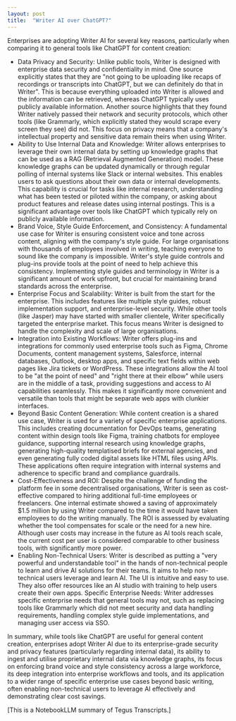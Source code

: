 ```yaml
---
layout: post
title:  "Writer AI over ChatGPT?"
---
```


Enterprises are adopting Writer AI for several key reasons, particularly when comparing it to general tools like ChatGPT for content creation:

* Data Privacy and Security: Unlike public tools, Writer is designed with enterprise data security and confidentiality in mind. One source explicitly states that they are "not going to be uploading like recaps of recordings or transcripts into ChatGPT, but we can definitely do that in Writer". This is because everything uploaded into Writer is allowed and the information can be retrieved, whereas ChatGPT typically uses publicly available information. Another source highlights that they found Writer natively passed their network and security protocols, which other tools (like Grammarly, which explicitly stated they would scrape every screen they see) did not. This focus on privacy means that a company's intellectual property and sensitive data remain theirs when using Writer.
* Ability to Use Internal Data and Knowledge: Writer allows enterprises to leverage their own internal data by setting up knowledge graphs that can be used as a RAG (Retrieval Augmented Generation) model. These knowledge graphs can be updated dynamically or through regular polling of internal systems like Slack or internal websites. This enables users to ask questions about their own data or internal developments. This capability is crucial for tasks like internal research, understanding what has been tested or piloted within the company, or asking about product features and release dates using internal postings. This is a significant advantage over tools like ChatGPT which typically rely on publicly available information.
* Brand Voice, Style Guide Enforcement, and Consistency: A fundamental use case for Writer is ensuring consistent voice and tone across content, aligning with the company's style guide. For large organisations with thousands of employees involved in writing, teaching everyone to sound like the company is impossible. Writer's style guide controls and plug-ins provide tools at the point of need to help achieve this consistency. Implementing style guides and terminology in Writer is a significant amount of work upfront, but crucial for maintaining brand standards across the enterprise.
* Enterprise Focus and Scalability: Writer is built from the start for the enterprise. This includes features like multiple style guides, robust implementation support, and enterprise-level security. While other tools (like Jasper) may have started with smaller clientele, Writer specifically targeted the enterprise market. This focus means Writer is designed to handle the complexity and scale of large organisations.
* Integration into Existing Workflows: Writer offers plug-ins and integrations for commonly used enterprise tools such as Figma, Chrome Documents, content management systems, Salesforce, internal databases, Outlook, desktop apps, and specific text fields within web pages like Jira tickets or WordPress. These integrations allow the AI tool to be "at the point of need" and "right there at their elbow" while users are in the middle of a task, providing suggestions and access to AI capabilities seamlessly. This makes it significantly more convenient and versatile than tools that might be separate web apps with clunkier interfaces.
* Beyond Basic Content Generation: While content creation is a shared use case, Writer is used for a variety of specific enterprise applications. This includes creating documentation for DevOps teams, generating content within design tools like Figma, training chatbots for employee guidance, supporting internal research using knowledge graphs, generating high-quality templatised briefs for external agencies, and even generating fully coded digital assets like HTML files using APIs. These applications often require integration with internal systems and adherence to specific brand and compliance guardrails.
* Cost-Effectiveness and ROI: Despite the challenge of funding the platform fee in some decentralised organisations, Writer is seen as cost-effective compared to hiring additional full-time employees or freelancers. One internal estimate showed a saving of approximately $1.5 million by using Writer compared to the time it would have taken employees to do the writing manually. The ROI is assessed by evaluating whether the tool compensates for scale or the need for a new hire. Although user costs may increase in the future as AI tools reach scale, the current cost per user is considered comparable to other business tools, with significantly more power.
* Enabling Non-Technical Users: Writer is described as putting a "very powerful and understandable tool" in the hands of non-technical people to learn and drive AI solutions for their teams. It aims to help non-technical users leverage and learn AI. The UI is intuitive and easy to use. They also offer resources like an AI studio with training to help users create their own apps.
Specific Enterprise Needs: Writer addresses specific enterprise needs that general tools may not, such as replacing tools like Grammarly which did not meet security and data handling requirements, handling complex style guide implementations, and managing user access via SSO.

In summary, while tools like ChatGPT are useful for general content creation, enterprises adopt Writer AI due to its enterprise-grade security and privacy features (particularly regarding internal data), its ability to ingest and utilise proprietary internal data via knowledge graphs, its focus on enforcing brand voice and style consistency across a large workforce, its deep integration into enterprise workflows and tools, and its application to a wider range of specific enterprise use cases beyond basic writing, often enabling non-technical users to leverage AI effectively and demonstrating clear cost savings.  

[This is a NotebookLLM summary of Tegus Transcripts.]
